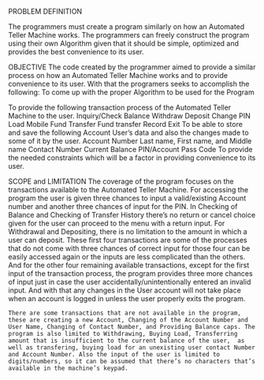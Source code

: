 PROBLEM DEFINITION
	
The programmers must create a program similarly on how an Automated Teller Machine works. The programmers can freely construct the program using their own  Algorithm given that it should be simple, optimized and provides the best convenience to its user. 

OBJECTIVE
  	The code created by the programmer aimed to provide a similar process on how an Automated Teller Machine works and to provide convenience to its user. With that the programers seeks to accomplish the following:
To come up with the proper Algorithm to  be used for the Program


To provide the following transaction process of the Automated Teller Machine  to the user.
Inquiry/Check Balance
Withdraw
Deposit
Change PIN
Load Mobile
Fund Transfer
Fund transfer Record
Exit
To be able to store and save the following Account User’s data and also the changes made to some of it by the user.
Account Number
Last name, First name, and Middle name
Contact Number
Current Balance
PIN/Account Pass Code
To provide the needed constraints which will be a factor in providing convenience to its user.


SCOPE and LIMITATION
	The coverage of the program focuses on the transactions available to the Automated Teller Machine. 
For accessing the program the user is given three chances to input a valid/existing Account number and another three chances of input for the PIN. In Checking of Balance and Checking of Transfer History there’s no return or cancel choice given for the user can proceed to the menu with a return input. For Withdrawal and Depositing, there is no limitation to the amount in which a user can deposit. 
These first four transactions are some of the  processes that do not come with three chances of correct input for those four can be easily accessed again or the inputs are less complicated than the others. 
And for the other four remaining available transactions, except for the first input of the transaction process, the program provides  three more chances of input just in case the user accidentally/unintentionally entered an invalid input. And with that any changes in the User account will not take place when an account is logged in unless the user properly exits the program.

	There are some transactions that are not available in the program, these are creating a new Account, Changing of the Account Number and User Name, Changing of Contact Number, and Providing Balance caps. The program is also limited to Withdrawing, Buying Load, Transferring amount that is insufficient to the current balance of the user,  as well as transfering, buying load for an unexisting user contact Number and Account Number. Also the input of the user is limited to digits/numbers, so it can be assumed that there’s no characters that’s available in the machine’s keypad.


